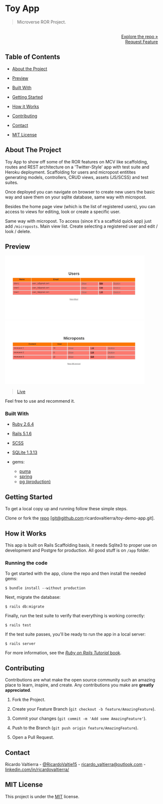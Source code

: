 # Toy App

> Microverse ROR Project.

<p align="right">
  <br>
  <a href="https://github.com/ricardovaltierra/toy-demo-app">Explore the repo »</a>
  <br>
  <a href="https://github.com/ricardovaltierra/toy-demo-app/issues">Request Feature</a>
</p>

## Table of Contents

* [About the Project](#about-the-project)

* [Preview](#preview)

* [Built With](#built-with)

* [Getting Started](#getting-started)

* [How it Works](#how-it-works)

* [Contributing](#contributing)

* [Contact](#contact)

* [MIT License](#mit-license)

## About The Project

Toy App to show off some of the ROR features on MCV like scaffolding, routes and REST architecture on a 'Twitter-Style' app with test suite and Heroku deployment. Scaffolding for users and micropost entitites generating models, controllers, CRUD views, assets (JS/SCSS) and test suites.

Once deployed you can navigate on browser to create new users the basic way and save them on your sqlite database, same way with micropost.

Besides the home page view (which is the list of registered users), you can access to views for editing, look or create a specific user.

Same way with micropost. To access (since it's a scaffold quick app) just add `/microposts`. Main view list. Create selecting a registered user and edit / look / delete.

## Preview

<img src="./app/assets/images/usage1.gif" alt="Create and edit a user" width="460" /> <img src="./app/assets/images/usage2.gif" alt="Create and edit a micropost" width="460" />

> [Live](https://small-toy-app.herokuapp.com/)

Feel free to use and recommend it.

### Built With

* [Ruby 2.6.4](https://www.ruby-lang.org/en/news/2019/08/28/ruby-2-6-4-released/)

* [Rails 5.1.6](https://rubygems.org/gems/rails/versions/5.1.6)

* [SCSS](https://developer.mozilla.org/en-US/docs/Web/CSS)

* [SQLite 1.3.13](https://rubygems.org/gems/sqlite3/versions/1.3.13)

* gems:
    * [puma](https://rubygems.org/gems/puma)
    * [spring](https://rubygems.org/gems/spring)
    * [pg (production)](https://rubygems.org/gems/pg)

## Getting Started

To get a local copy up and running follow these simple steps.

Clone or fork the <a href="https://github.com/ricardovaltierra/toy-demo-app">repo</a> [git@github.com:ricardovaltierra/toy-demo-app.git].

## How it Works

This app is built on Rails Scaffolding basis, it needs Sqlite3 to proper use on development and Postgre for production. All good stuff is on `/app` folder.

### Running the code


To get started with the app, clone the repo and then install the needed gems:

```
$ bundle install --without production
```

Next, migrate the database:

```
$ rails db:migrate
```

Finally, run the test suite to verify that everything is working correctly:

```
$ rails test
```

If the test suite passes, you'll be ready to run the app in a local server:

```
$ rails server
```

For more information, see the
[*Ruby on Rails Tutorial* book](https://www.railstutorial.org/book).

## Contributing

Contributions are what make the open source community such an amazing place to learn, inspire, and create. Any contributions you make are **greatly appreciated**.

1. Fork the Project.

2. Create your Feature Branch (`git checkout -b feature/AmazingFeature`).

3. Commit your changes (`git commit -m 'Add some AmazingFeature'`).

4. Push to the Branch (`git push origin feature/AmazingFeature`).

5. Open a Pull Request.

## Contact

Ricardo Valtierra - [@RicardoValtie15](https://twitter.com/RicardoValtie15) - ricardo_valtierra@outlook.com  - [linkedin.com/in/ricardovaltierra/](https://www.linkedin.com/in/ricardovaltierra/)

## MIT License

This project is under the [MIT](LICENSE) license.

